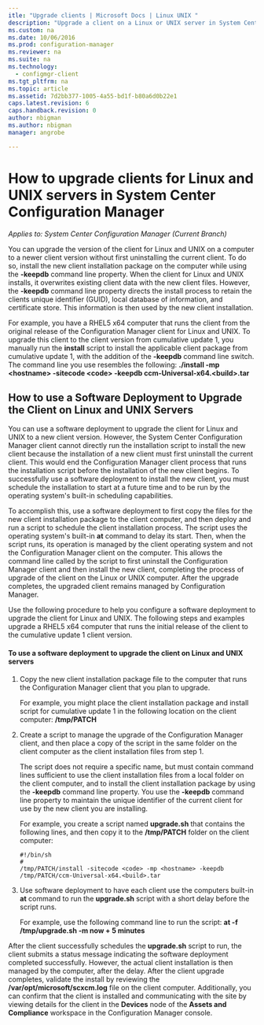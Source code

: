 ```yaml
---
itle: "Upgrade clients | Microsoft Docs | Linux UNIX "
description: "Upgrade a client on a Linux or UNIX server in System Center Configuration Manager."
ms.custom: na
ms.date: 10/06/2016
ms.prod: configuration-manager
ms.reviewer: na
ms.suite: na
ms.technology:
  - configmgr-client
ms.tgt_pltfrm: na
ms.topic: article
ms.assetid: 7d2bb377-1005-4a55-bd1f-b80a6d0b22e1
caps.latest.revision: 6
caps.handback.revision: 0
author: nbigmanms.author: nbigmanmanager: angrobe

---
```

# How to upgrade clients for Linux and UNIX servers in System Center Configuration Manager*Applies to: System Center Configuration Manager (Current Branch)*
You can upgrade the version of the client for Linux and UNIX on a computer to a newer client version without first uninstalling the current client. To do so, install the new client installation package on the computer while using the **-keepdb** command line property. When the client for Linux and UNIX installs, it overwrites existing client data with the new client files. However, the **-keepdb** command line property directs the install process to retain the clients unique identifier (GUID), local database of information, and certificate store. This information is then used by the new client installation.  

 For example, you have a RHEL5 x64 computer that runs the client from the original release of the Configuration Manager client for Linux and UNIX. To upgrade this client to the client version from cumulative update 1, you manually run the **install** script to install the applicable client package from cumulative update 1, with the addition of the **-keepdb** command line switch. The command line you use resembles the following: **./install -mp <hostname\> -sitecode <code\> -keepdb ccm-Universal-x64.<build\>.tar**  

## How to use a Software Deployment to Upgrade the Client on Linux and UNIX Servers  
 You can use a software deployment to upgrade the client for Linux and UNIX to a new client version. However, the System Center Configuration Manager client cannot directly run the installation script to install the new client because the installation of a new client must first uninstall the current client. This would end the Configuration Manager client process that runs the installation script before the installation of the new client begins. To successfully use a software deployment to install the new client, you must schedule the installation to start at a future time and to be run by the operating system's built-in scheduling capabilities.  

 To accomplish this, use a software deployment to first copy the files for the new client installation package to the client computer, and then deploy and run a script to schedule the client installation process. The script uses the operating system's built-in **at** command to delay its start. Then, when the script runs, its operation is managed by the client operating system and not the Configuration Manager client on the computer. This allows the command line called by the script to first uninstall the Configuration Manager client and then install the new client, completing the process of upgrade of the client on the Linux or UNIX computer. After the upgrade completes, the upgraded client remains managed by Configuration Manager.  

 Use the following procedure to help you configure a software deployment to upgrade the client for Linux and UNIX. The following steps and examples upgrade a RHEL5 x64 computer that runs the initial release of the client to the cumulative update 1 client version.  

#### To use a software deployment to upgrade the client on Linux and UNIX servers  

1.  Copy the new client installation package file to the computer that runs the Configuration Manager client that you plan to upgrade.  

     For example, you might place the client installation package and install script for cumulative update 1 in the following location on the client computer: **/tmp/PATCH**  

2.  Create a script to manage the upgrade of the Configuration Manager client, and then place a copy of the script in the same folder on the client computer as the client installation files from step 1.  

     The script does not require a specific name, but must contain command lines sufficient to use the client installation files from a local folder on the client computer, and to install the client installation package by using the **-keepdb** command line property. You use the **-keepdb** command line property to maintain the unique identifier of the current client for use by the new client you are installing.  

     For example, you create a script named **upgrade.sh** that contains the following lines, and then copy it to the **/tmp/PATCH** folder on the client computer:  

    ```  
    #!/bin/sh  
    #  
    /tmp/PATCH/install -sitecode <code> -mp <hostname> -keepdb /tmp/PATCH/ccm-Universal-x64.<build>.tar  

    ```  

3.  Use software deployment to have each client use the computers built-in **at** command to run the **upgrade.sh** script with a short delay before the script runs.  

     For example, use the following command line to run the script: **at -f /tmp/upgrade.sh -m now + 5 minutes**  

 After the client successfully schedules the **upgrade.sh** script to run, the client submits a status message indicating the software deployment completed successfully. However, the actual client installation is then managed by the computer, after the delay. After the client upgrade completes, validate the install by reviewing the **/var/opt/microsoft/scxcm.log** file on the client computer. Additionally, you can confirm that the client is installed and communicating with the site by viewing details for the client in the **Devices** node of the **Assets and Compliance** workspace in the Configuration Manager console.  
